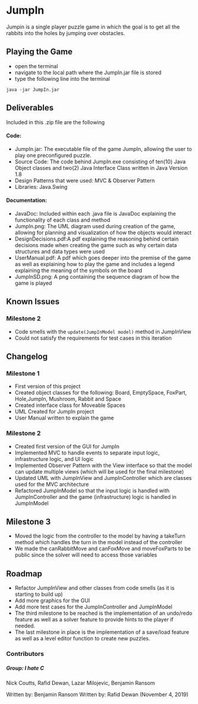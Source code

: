 # JumpIn

Jumpin is a single player puzzle game in which the goal is to get all the rabbits into the holes by jumping over obstacles.

## Playing the Game
- open the terminal
- navigate to the local path where the JumpIn.jar file is stored
- type the following line into the terminal
```
java -jar JumpIn.jar
```

## Deliverables
Included in this .zip file are the following

#### Code:
 - JumpIn.jar: The executable file of the game JumpIn, allowing the user to play one preconfigured puzzle.
 - Source Code: The code behind JumpIn.exe consisting of ten(10) Java Object classes and two(2) Java Interface Class written in Java Version 1.8
 - Design Patterns that were used: MVC & Observer Pattern
 - Libraries: Java.Swing
 
#### Documentation:
- JavaDoc: Included within each .java file is JavaDoc explaining the functionality of each class and method
- JumpIn.png: The UML diagram used during creation of the game, allowing for planning and visualization of how the objects
would interact
- DesignDecisions.pdf:A pdf explaining the reasoning behind certain decisions made when creating the game 
such as why certain data structures and data types were used  
- UserManual.pdf: A pdf which goes deeper into the premise of the game as well 
as explaining how to play the game and includes a legend explaining the meaning of the symbols on the board
- JumpInSD.png: A png containing the sequence diagram of how the game is played 
 
## Known Issues
### Milestone 2
- Code smells with the `update(JumpInModel model)` method in JumpInView
- Could not satisfy the requirements for test cases in this iteration
## Changelog
### Milestone 1
- First version of this project
- Created object classes for the following: Board, EmptySpace, FoxPart, Hole,JumpIn, Mushroom, Rabbit and Space
- Created interface class for Moveable Spaces
- UML Created for JumpIn project
- User Manual written to explain the game
### Milestone 2
- Created first version of the GUI for JumpIn
- Implemented MVC to handle events to separate input logic, infrastructure logic, and UI logic
- Implemented Observer Pattern with the View interface so that the model can update multiple views (which will be used for the final milestone)
- Updated UML with JumpInView and JumpInController which are classes used for the MVC architecture
- Refactored JumpInModel so that the input logic is handled with JumpInController and the game (infrastructure) logic is handled in JumpInModel
## Milestone 3
- Moved the logic from the controller to the model by having a takeTurn method which handles the turn in the model instead of the controller
- We made the canRabbitMove and canFoxMove and moveFoxParts  to be public since the solver will need to access those variables
## Roadmap
- Refactor JumpInView and other classes from code smells (as it is starting to build up)
- Add more graphics for the GUI 
- Add more test cases for the JumpInController and JumpInModel
- The third milestone to be reached is the implementation of an undo/redo feature as well as a solver feature to provide hints to
 the player if needed.
- The last milestone in place is the implementation of a save/load feature as well as a level editor function to create new puzzles.

### Contributors
##### Group: I hate C
Nick Coutts,
Rafid Dewan,
Lazar Milojevic,
Benjamin Ransom



Written by: Benjamin Ransom
Written by: Rafid Dewan (November 4, 2019)
